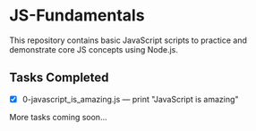 # JS-Fundamentals
This repository contains basic JavaScript scripts to practice and demonstrate core JS concepts using Node.js.
## Tasks Completed

- [x] 0-javascript_is_amazing.js — print "JavaScript is amazing"

More tasks coming soon...
